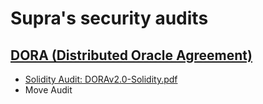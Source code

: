 # Supra's security audits

## [DORA (Distributed Oracle Agreement)](https://supra.com/news/dora-distributed-oracle-agreement/)

- [Solidity Audit: DORAv2.0-Solidity.pdf](./DORA/DORAv2.0-Soldiity.pdf)
- Move Audit
